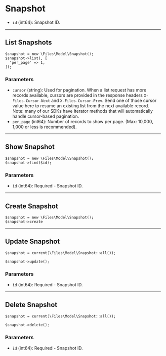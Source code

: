 # Snapshot

* `id` (int64): Snapshot ID.

---

## List Snapshots

```
$snapshot = new \Files\Model\Snapshot();
$snapshot->list(, [
  'per_page' => 1,
]);
```


### Parameters

* `cursor` (string): Used for pagination.  When a list request has more records available, cursors are provided in the response headers `X-Files-Cursor-Next` and `X-Files-Cursor-Prev`.  Send one of those cursor value here to resume an existing list from the next available record.  Note: many of our SDKs have iterator methods that will automatically handle cursor-based pagination.
* `per_page` (int64): Number of records to show per page.  (Max: 10,000, 1,000 or less is recommended).

---

## Show Snapshot

```
$snapshot = new \Files\Model\Snapshot();
$snapshot->find($id);
```


### Parameters

* `id` (int64): Required - Snapshot ID.

---

## Create Snapshot

```
$snapshot = new \Files\Model\Snapshot();
$snapshot->create
```


---

## Update Snapshot

```
$snapshot = current(\Files\Model\Snapshot::all());

$snapshot->update();
```

### Parameters

* `id` (int64): Required - Snapshot ID.


---

## Delete Snapshot

```
$snapshot = current(\Files\Model\Snapshot::all());

$snapshot->delete();
```

### Parameters

* `id` (int64): Required - Snapshot ID.

